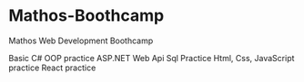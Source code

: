 # Mathos-Boothcamp
Mathos Web Development Boothcamp 

Basic C# OOP practice
ASP.NET Web Api
Sql Practice
Html, Css, JavaScript practice
React practice
